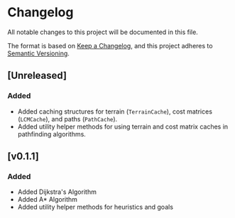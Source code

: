 # Changelog

All notable changes to this project will be documented in this file.

The format is based on [Keep a Changelog](https://keepachangelog.com/en/1.1.0/),
and this project adheres to [Semantic Versioning](https://semver.org/spec/v2.0.0.html).

## [Unreleased]

### Added

- Added caching structures for terrain (`TerrainCache`), cost matrices (`LCMCache`), and paths (`PathCache`).
- Added utility helper methods for using terrain and cost matrix caches in pathfinding algorithms.

## [v0.1.1]

### Added

- Added Dijkstra's Algorithm
- Added A* Algorithm
- Added utility helper methods for heuristics and goals
